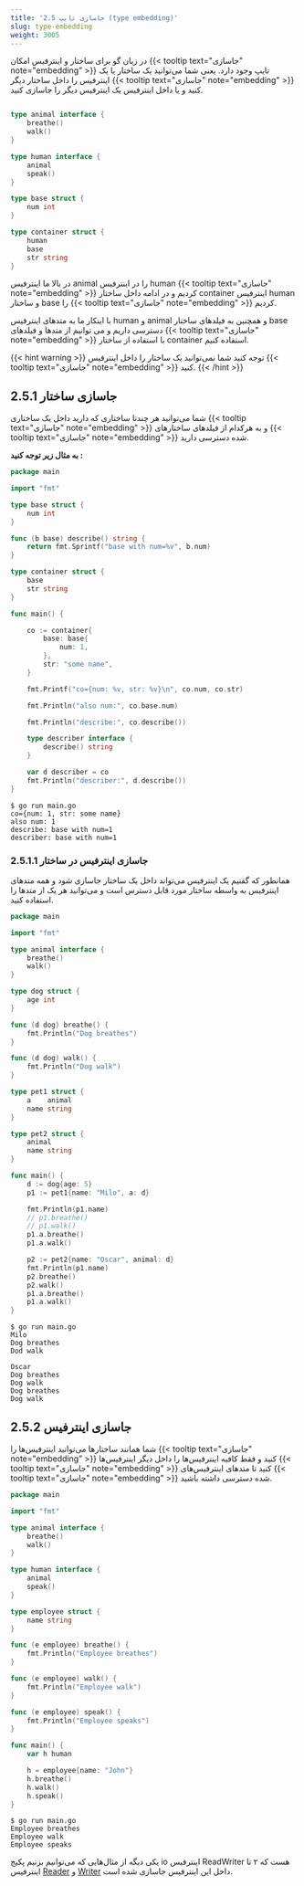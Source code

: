 ```yaml
---
title: '2.5 جاسازی تایپ (type embedding)'
slug: type-embedding
weight: 3005
---
```


در زبان گو برای ساختار و اینترفیس امکان {{< tooltip text="جاسازی" note="embedding" >}} تایپ وجود دارد. یعنی شما می‌توانید یک ساختار یا یک اینترفیس را داخل ساختار دیگر {{< tooltip text="جاسازی" note="embedding" >}} کنید و یا داخل اینترفیس یک اینترفیس دیگر را جاسازی کنید.

```go

type animal interface {
    breathe()
    walk()
}

type human interface {
    animal
    speak()
}

type base struct {
    num int
}

type container struct {
	human
    base
    str string
}
```

در بالا ما اینترفیس animal را در اینترفیس human {{< tooltip text="جاسازی" note="embedding" >}} کردیم و در ادامه داخل ساختار container اینترفیس human و ساختار base را {{< tooltip text="جاسازی" note="embedding" >}} کردیم.

با اینکار ما به متدهای اینترفیس human و animal و همچنین به فیلدهای ساختار base دسترسی داریم و می توانیم از متدها و فیلدهای {{< tooltip text="جاسازی" note="embedding" >}} با استفاده از ساختار container استفاده کنیم.


{{< hint warning >}}
توجه کنید شما نمی‌توانید یک ساختار را داخل اینترفیس {{< tooltip text="جاسازی" note="embedding" >}} کنید.
{{< /hint >}}


## 2.5.1 جاسازی ساختار

شما می‌توانید هر چندتا ساختاری که دارید داخل یک ساختاری {{< tooltip text="جاسازی" note="embedding" >}} و به هرکدام از فیلدهای ساختارهای {{< tooltip text="جاسازی" note="embedding" >}} شده دسترسی دارید.

**به مثال زیر توجه کنید :**

```go
package main

import "fmt"

type base struct {
    num int
}

func (b base) describe() string {
    return fmt.Sprintf("base with num=%v", b.num)
}

type container struct {
    base
    str string
}

func main() {

    co := container{
        base: base{
            num: 1,
        },
        str: "some name",
    }

    fmt.Printf("co={num: %v, str: %v}\n", co.num, co.str)

    fmt.Println("also num:", co.base.num)

    fmt.Println("describe:", co.describe())

    type describer interface {
        describe() string
    }

    var d describer = co
    fmt.Println("describer:", d.describe())
}
```

```shell
$ go run main.go
co={num: 1, str: some name}
also num: 1
describe: base with num=1
describer: base with num=1
```

### 2.5.1.1 جاسازی اینترفیس در ساختار

همانطور که گفتیم یک اینترفیس می‌‌تواند داخل یک ساختار جاسازی شود و همه متدهای اینترفیس به واسطه ساختار مورد قابل دسترس است و می‌توانید هر یک از متدها را استفاده کنید.

```go
package main

import "fmt"

type animal interface {
    breathe()
    walk()
}

type dog struct {
    age int
}

func (d dog) breathe() {
    fmt.Println("Dog breathes")
}

func (d dog) walk() {
    fmt.Println("Dog walk")
}

type pet1 struct {
    a    animal
    name string
}

type pet2 struct {
    animal
    name string
}

func main() {
    d := dog{age: 5}
    p1 := pet1{name: "Milo", a: d}

    fmt.Println(p1.name)
    // p1.breathe()
    // p1.walk()
    p1.a.breathe()
    p1.a.walk()

    p2 := pet2{name: "Oscar", animal: d}
    fmt.Println(p1.name)
    p2.breathe()
    p2.walk()
    p1.a.breathe()
    p1.a.walk()
}
```

```shell
$ go run main.go
Milo
Dog breathes
Dod walk

Oscar
Dog breathes
Dog walk
Dog breathes
Dog walk
```

## 2.5.2 جاسازی اینترفیس 

شما همانند ساختارها می‌توانید اینترفیس‌ها را {{< tooltip text="جاسازی" note="embedding" >}} کنید و فقط کافیه اینترفیس‌ها را داخل دیگر اینترفیس‌ها {{< tooltip text="جاسازی" note="embedding" >}} کنید تا متدهای اینترفیس‌های {{< tooltip text="جاسازی" note="embedding" >}} شده دسترسی داشته باشید.

```go
package main

import "fmt"

type animal interface {
	breathe()
	walk()
}

type human interface {
	animal
	speak()
}

type employee struct {
	name string
}

func (e employee) breathe() {
	fmt.Println("Employee breathes")
}

func (e employee) walk() {
	fmt.Println("Employee walk")
}

func (e employee) speak() {
	fmt.Println("Employee speaks")
}

func main() {
	var h human

	h = employee{name: "John"}
	h.breathe()
	h.walk()
	h.speak()
}
```

```shell
$ go run main.go
Employee breathes
Employee walk
Employee speaks
```

یکی دیگه از مثال‌هایی که می‌توانیم بزنیم پکیج io اینترفیس ReadWriter هست که ۲ تا اینترفیس [Reader](https://golang.org/pkg/io/#Reader) و [Writer](https://golang.org/pkg/io/#Writer) داخل این اینترفیس جاسازی شده است.

